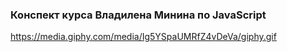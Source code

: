 ### Конспект курса Владилена Минина по JavaScript
https://media.giphy.com/media/Ig5YSpaUMRfZ4vDeVa/giphy.gif
